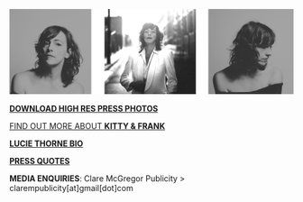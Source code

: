 [![](data/image/about/LT-3-PHOTO.png)](https://www.dropbox.com/sh/aje3cry6elw37dw/AABqXSSVJ3vsxVBCFcMZAh4Pa?dl=0)

[**DOWNLOAD HIGH RES PRESS PHOTOS**](https://www.dropbox.com/sh/aje3cry6elw37dw/AABqXSSVJ3vsxVBCFcMZAh4Pa?dl=0) 

[FIND OUT MORE ABOUT **KITTY & FRANK**](?p=albums/kitty-and-frank) 

[**LUCIE THORNE BIO**](?p=about/bio)

<!--[**MEDIA RELEASE** - **WHEOGO HILL**](data/pr/WheogoHill_MediaRelease_May2019.pdf) MAY 2019 (PDF) -  SINGLE RELEASE & TOUR-->

[**PRESS QUOTES**](?p=press)

**MEDIA ENQUIRIES**: Clare McGregor Publicity > clarempublicity[at]gmail[dot]com

